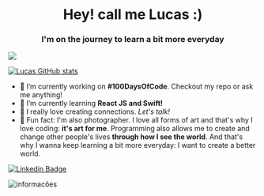 <h1 align="center">Hey! call me Lucas :)</h1>
<h3 align="center">I'm on the journey to learn a bit more everyday</h3>

![](https://komarev.com/ghpvc/?username=lucasgmelo)

[![Lucas GitHub stats](https://github-readme-stats.vercel.app/api?username=lucasgmelo)](https://github.com/lucasgmelo/github-readme-stats)

- 🔭  I’m currently working on <b>#100DaysOfCode</b>. Checkout my repo or ask me anything!
- 🌱  I’m currently learning <b>React JS and Swift!</b>
- 💬  I really love creating connections. <i>Let's talk!</i>
- 🤍  Fun fact: I'm also photographer. I love all forms of art and that's why I love coding: <b>it's art for me</b>. Programming also allows me to create and change other people's lives <b>through how I see the world</b>. And that's why I wanna keep learning a bit more everyday: I want to create a better world. 

[![Linkedin Badge](https://img.shields.io/badge/-Lucas_Melo-blue?style=flat-square&logo=Linkedin&logoColor=white&link=https://www.linkedin.com/in/lucasgmeloo/)](https://www.linkedin.com/in/lucasgmeloo/) 

<p><img align="center" src="https://github-readme-stats.vercel.app/api/top-langs?username=lucasgmelo&show_icons=true&locale=en&layout=compact" alt="informacões" /></p>
